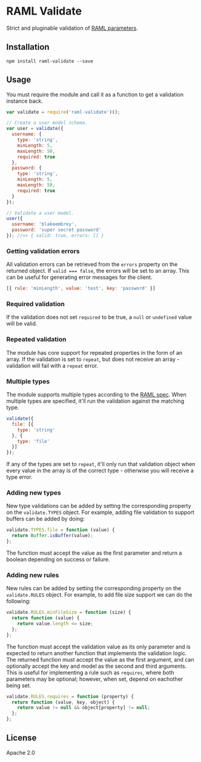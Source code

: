 # RAML Validate

Strict and pluginable validation of [RAML parameters](https://github.com/raml-org/raml-spec/blob/master/raml-0.8.md#named-parameters).

## Installation

```shell
npm install raml-validate --save
```

## Usage

You must require the module and call it as a function to get a validation instance back.

```javascript
var validate = require('raml-validate')();

// Create a user model schema.
var user = validate({
  username: {
    type: 'string',
    minLength: 5,
    maxLength: 50,
    required: true
  },
  password: {
    type: 'string',
    minLength: 5,
    maxLength: 50,
    required: true
  }
});

// Validate a user model.
user({
  username: 'blakeembrey',
  password: 'super secret password'
}); //=> { valid: true, errors: [] }
```

### Getting validation errors

All validation errors can be retrieved from the `errors` property on the returned object. If `valid === false`, the errors will be set to an array. This can be useful for generating error messages for the client.

```javascript
[{ rule: 'minLength', value: 'test', key: 'password' }]
```

### Required validation

If the validation does not set `required` to be true, a `null` or `undefined` value will be valid.

### Repeated validation

The module has core support for repeated properties in the form of an array. If the validation is set to `repeat`, but does not receive an array - validation will fail with a `repeat` error.

### Multiple types

The module supports multiple types according to the [RAML spec](https://github.com/raml-org/raml-spec/blob/master/raml-0.8.md#named-parameters-with-multiple-types). When multiple types are specified, it'll run the validation against the matching type.

```javascript
validate({
  file: [{
    type: 'string'
  }, {
    type: 'file'
  }]
});
```

If any of the types are set to `repeat`, it'll only run that validation object when every value in the array is of the correct type - otherwise you will receive a type error.

### Adding new types

New type validations can be added by setting the corresponding property on the `validate.TYPES` object. For example, adding file validation to support buffers can be added by doing:

```javascript
validate.TYPES.file = function (value) {
  return Buffer.isBuffer(value);
};
```

The function must accept the value as the first parameter and return a boolean depending on success or failure.

### Adding new rules

New rules can be added by setting the corresponding property on the `validate.RULES` object. For example, to add file size support we can do the following:

```javascript
validate.RULES.minFileSize = function (size) {
  return function (value) {
    return value.length <= size;
  };
};
```

The function must accept the validation value as its only parameter and is expected to return another function that implements the validation logic. The returned function must accept the value as the first argument, and can optionally accept the key and model as the second and third arguments. This is useful for implementing a rule such as `requires`, where both parameters may be optional; however, when set, depend on eachother being set.

```javascript
validate.RULES.requires = function (property) {
  return function (value, key, object) {
    return value != null && object[property] != null;
  };
};
```

## License

Apache 2.0
